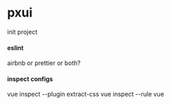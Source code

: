 # pxui

init project


#### eslint

airbnb or prettier or both? 


#### inspect configs

vue inspect --plugin extract-css
vue inspect --rule vue